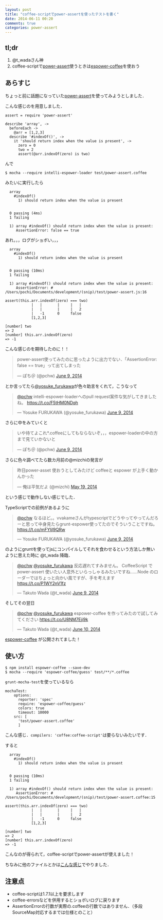 ```yaml
---
layout: post
title: "coffee-scriptでpower-assertを使ったテストを書く"
date: 2014-06-11 00:20
comments: true
categories: power-assert
---
```


tl;dr
----
1. @t_wadaさん神
2. coffee-scriptで[power-assert](https://github.com/twada/power-assert)使うときは[espower-coffee](https://github.com/twada/espower-coffee)を使おう

あらすじ
----
ちょっと前に話題になっていた[power-assert](https://github.com/twada/power-assert)を使ってみようとしました．

こんな感じのを用意しました．

```
assert = require 'power-assert'

describe 'array', ->
  beforeEach ->
    @arr = [1,2,3]
  describe '#indexOf()', ->
    it 'should return index when the value is present', ->
      zero = 0
      two = 2
      assert(@arr.indexOf(zero) is two)
```
んで
```
$ mocha --require intelli-espower-loader test/power-assert.coffee
```
みたいに実行したら
```
  array
    #indexOf()
      1) should return index when the value is present


  0 passing (4ms)
  1 failing

  1) array #indexOf() should return index when the value is present:
     AssertionError: false == true
```
あれ，，，ログがショボい，，，
```
  array
    #indexOf()
      1) should return index when the value is present


  0 passing (10ms)
  1 failing

  1) array #indexOf() should return index when the value is present:
     AssertionError: # /Users/pochi/Documents/development/(snip)/test/power-assert.js:16

assert(this.arr.indexOf(zero) === two)
            |   |       |     |   |   
            |   |       |     |   2   
            |   -1      0     false   
            [1,2,3]                   

[number] two
=> 2
[number] this.arr.indexOf(zero)
=> -1

```
こんな感じのを期待したのに！！

<blockquote class="twitter-tweet" lang="en"><p>power-assert使ってみたのに思ったように出力でない．「AssertionError: false == true」って出てしまった</p>&mdash; ぽち＠ (@pchw) <a href="https://twitter.com/pchw/statuses/475911097069744130">June 9, 2014</a></blockquote>
<script async src="//platform.twitter.com/widgets.js" charset="utf-8"></script>

とか言ってたら[@yosuke_furukawa](https://twitter.com/yosuke_furukawa)が色々助言をくれて，こうなって

<blockquote class="twitter-tweet" data-conversation="none" lang="en"><p><a href="https://twitter.com/pchw">@pchw</a> intelli-espower-loaderへのpull request案件な気がしてきましたね。 <a href="https://t.co/F5tHM0NDqh">https://t.co/F5tHM0NDqh</a></p>&mdash; Yosuke FURUKAWA (@yosuke_furukawa) <a href="https://twitter.com/yosuke_furukawa/statuses/475914266860482560">June 9, 2014</a></blockquote>
<script async src="//platform.twitter.com/widgets.js" charset="utf-8"></script>

さらに中をみていくと

<blockquote class="twitter-tweet" lang="en"><p>いや待てよこれ*.coffeeにしてもならないぞ，，，espower-loaderの中の方まで見ていかないと</p>&mdash; ぽち＠ (@pchw) <a href="https://twitter.com/pchw/statuses/475914928562266112">June 9, 2014</a></blockquote>
<script async src="//platform.twitter.com/widgets.js" charset="utf-8"></script>

さらに色々調べてたら数カ月前の@mizchiの発言が

<blockquote class="twitter-tweet" lang="en"><p>昨日power-asset 使おうとしてみたけど coffeeと espower が上手く動かんかった</p>&mdash; 俺は平気だよ (@mizchi) <a href="https://twitter.com/mizchi/statuses/468274394368708608">May 19, 2014</a></blockquote>
<script async src="//platform.twitter.com/widgets.js" charset="utf-8"></script>

という感じで動作しない感じでした．

TypeScriptでの前例があるように

<blockquote class="twitter-tweet" data-conversation="none" lang="en"><p><a href="https://twitter.com/pchw">@pchw</a> なるほど。。vvakameさんがtypescriptでどうやってやってんだろーと思って中身見たらgrunt-espower使ってたのでそういうことですね。 <a href="https://t.co/mFYljl9QRw">https://t.co/mFYljl9QRw</a></p>&mdash; Yosuke FURUKAWA (@yosuke_furukawa) <a href="https://twitter.com/yosuke_furukawa/statuses/475915916807376896">June 9, 2014</a></blockquote>
<script async src="//platform.twitter.com/widgets.js" charset="utf-8"></script>

のようにgruntを使ってjsにコンパイルしてそれを食わせるという方法しか無いように思えた時に @t_wada 降臨．

<blockquote class="twitter-tweet" data-conversation="none" lang="en"><p><a href="https://twitter.com/pchw">@pchw</a> <a href="https://twitter.com/yosuke_furukawa">@yosuke_furukawa</a> 反応遅れてすみません。 CoffeeScript で power-assert 使いたい人意外といらっしゃるみたいですね……Node のローダーではちょっと向かい風ですが、手を考えます <a href="https://t.co/P1WY2nV1fz">https://t.co/P1WY2nV1fz</a></p>&mdash; Takuto Wada (@t_wada) <a href="https://twitter.com/t_wada/statuses/475935334874636288">June 9, 2014</a></blockquote>
<script async src="//platform.twitter.com/widgets.js" charset="utf-8"></script>

そしてその翌日

<blockquote class="twitter-tweet" data-conversation="none" lang="en"><p><a href="https://twitter.com/pchw">@pchw</a> <a href="https://twitter.com/yosuke_furukawa">@yosuke_furukawa</a> espower-coffee を作ってみたので試してみてください <a href="https://t.co/U8NM7Eji9k">https://t.co/U8NM7Eji9k</a></p>&mdash; Takuto Wada (@t_wada) <a href="https://twitter.com/t_wada/statuses/476235243221835776">June 10, 2014</a></blockquote>
<script async src="//platform.twitter.com/widgets.js" charset="utf-8"></script>

[espower-coffee](https://github.com/twada/espower-coffee) が公開されてました！

使い方
----
```
$ npm install espower-coffee --save-dev
$ mocha --require 'espower-coffee/guess' test/**/*.coffee
```

`grunt-mocha-test`を使っているなら
```
mochaTest:
    options:
      reporter: 'spec'
      require: 'espower-coffee/guess'
      colors: true
      timeout: 10000
    src: [
      'test/power-assert.coffee'
      ] 
```
こんな感じ．`compilers: 'coffee:coffee-script'`は要らないみたいです．

すると
```
  array
    #indexOf()
      1) should return index when the value is present
 
 
  0 passing (10ms)
  1 failing
 
  1) array #indexOf() should return index when the value is present:
     AssertionError: # /Users/pochi/Documents/development/(snip)/test/power-assert.coffee:15
 
assert(this.arr.indexOf(zero) === two)
            |   |       |     |   |   
            |   |       |     |   2   
            |   -1      0     false   
            [1,2,3]                   
 
[number] two
=> 2
[number] this.arr.indexOf(zero)
=> -1
```
こんなのが得られて，coffee-scriptでpower-assertが使えました！

ちなみに他のファイルとかは[こんな感じ](https://gist.github.com/pchw/3fbed13bd69fb31faca6)でやりました．


注意点
----
- coffee-scriptは1.7.1以上を要求します
- coffee-errorsなどを併用するとショボいログに戻ります
- AssertionErrorの行数が実際の.coffeeの行数ではありません．（多段SourceMap対応するまでは仕様とのこと）
